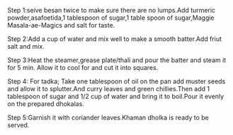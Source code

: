 Step 1:seive besan twice to make sure there are no lumps.Add turmeric powder,asafoetida,1 tablespoon of sugar,1 table spoon of sugar,Maggie Masala-ae-Magics and salt for taste.

Step 2:Add a cup of water and mix well to make a smooth batter.Add friut salt and mix.

Step 3:Heat the steamer,grease plate/thali and pour the batter and steam it for 5 min.
Allow it to cool for and cut it into squares.

Step 4: For tadka; Take one tablespoon of oil on the pan add muster seeds and allow it to splutter.And curry leaves and green chillies.Then add 1 tablespoon of sugar and 1/2 cup of water and bring it to boil.Pour it evenly on the prepared dhokalas.

Step 5:Garnish it with coriander leaves.Khaman dholka is ready to be served. 